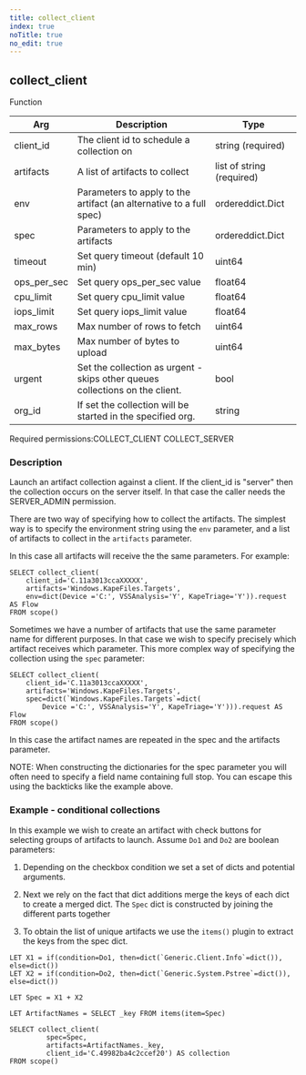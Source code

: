```yaml
---
title: collect_client
index: true
noTitle: true
no_edit: true
---
```




<div class="vql_item"></div>


## collect_client
<span class='vql_type label label-warning pull-right page-header'>Function</span>



<div class="vqlargs"></div>

Arg | Description | Type
----|-------------|-----
client_id|The client id to schedule a collection on|string (required)
artifacts|A list of artifacts to collect|list of string (required)
env|Parameters to apply to the artifact (an alternative to a full spec)|ordereddict.Dict
spec|Parameters to apply to the artifacts|ordereddict.Dict
timeout|Set query timeout (default 10 min)|uint64
ops_per_sec|Set query ops_per_sec value|float64
cpu_limit|Set query cpu_limit value|float64
iops_limit|Set query iops_limit value|float64
max_rows|Max number of rows to fetch|uint64
max_bytes|Max number of bytes to upload|uint64
urgent|Set the collection as urgent - skips other queues collections on the client.|bool
org_id|If set the collection will be started in the specified org.|string

<span class="permission_list vql_type">Required permissions:</span><span class="permission_list linkcolour label label-important">COLLECT_CLIENT</span>
<span class="permission_list linkcolour label label-important">COLLECT_SERVER</span>

### Description

Launch an artifact collection against a client. If the client_id
is "server" then the collection occurs on the server itself. In
that case the caller needs the SERVER_ADMIN permission.

There are two way of specifying how to collect the artifacts. The
simplest way is to specify the environment string using the `env`
parameter, and a list of artifacts to collect in the `artifacts`
parameter.

In this case all artifacts will receive the the same
parameters. For example:

```vql
SELECT collect_client(
    client_id='C.11a3013ccaXXXXX',
    artifacts='Windows.KapeFiles.Targets',
    env=dict(Device ='C:', VSSAnalysis='Y', KapeTriage='Y')).request AS Flow
FROM scope()
```

Sometimes we have a number of artifacts that use the same
parameter name for different purposes. In that case we wish to
specify precisely which artifact receives which parameter. This
more complex way of specifying the collection using the `spec`
parameter:

```vql
SELECT collect_client(
    client_id='C.11a3013ccaXXXXX',
    artifacts='Windows.KapeFiles.Targets',
    spec=dict(`Windows.KapeFiles.Targets`=dict(
        Device ='C:', VSSAnalysis='Y', KapeTriage='Y'))).request AS Flow
FROM scope()
```

In this case the artifact names are repeated in the spec and the
artifacts parameter.

NOTE: When constructing the dictionaries for the spec parameter
you will often need to specify a field name containing full
stop. You can escape this using the backticks like the example above.

### Example - conditional collections

In this example we wish to create an artifact with check buttons
for selecting groups of artifacts to launch. Assume `Do1` and
`Do2` are boolean parameters:

1. Depending on the checkbox condition we set a set of dicts and
   potential arguments.

2. Next we rely on the fact that dict additions merge the keys of
   each dict to create a merged dict. The `Spec` dict is
   constructed by joining the different parts together

3. To obtain the list of unique artifacts we use the `items()`
   plugin to extract the keys from the spec dict.

```vql
LET X1 = if(condition=Do1, then=dict(`Generic.Client.Info`=dict()), else=dict())
LET X2 = if(condition=Do2, then=dict(`Generic.System.Pstree`=dict()), else=dict())

LET Spec = X1 + X2

LET ArtifactNames = SELECT _key FROM items(item=Spec)

SELECT collect_client(
         spec=Spec,
         artifacts=ArtifactNames._key,
         client_id='C.49982ba4c2ccef20') AS collection
FROM scope()
```


